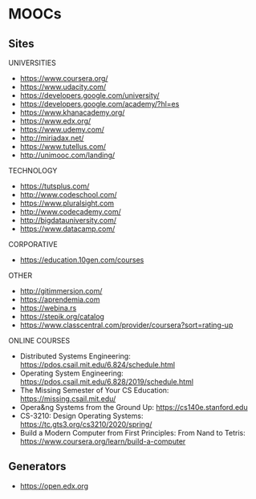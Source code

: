 MOOCs
=====

Sites
-----

UNIVERSITIES
* https://www.coursera.org/
* https://www.udacity.com/
* https://developers.google.com/university/
* https://developers.google.com/academy/?hl=es
* https://www.khanacademy.org/
* https://www.edx.org/
* https://www.udemy.com/
* http://miriadax.net/
* https://www.tutellus.com/
* http://unimooc.com/landing/

TECHNOLOGY
* https://tutsplus.com/
* http://www.codeschool.com/
* https://www.pluralsight.com
* http://www.codecademy.com/
* http://bigdatauniversity.com/
* https://www.datacamp.com/

CORPORATIVE
* https://education.10gen.com/courses


OTHER
* http://gitimmersion.com/
* https://aprendemia.com
* https://webina.rs
* https://stepik.org/catalog
* https://www.classcentral.com/provider/coursera?sort=rating-up

ONLINE COURSES
* Distributed Systems Engineering: https://pdos.csail.mit.edu/6.824/schedule.html
* Operating System Engineering: https://pdos.csail.mit.edu/6.828/2019/schedule.html
* The Missing Semester of Your CS Education: https://missing.csail.mit.edu/
* Opera&ng Systems from the Ground Up: https://cs140e.stanford.edu
* CS-3210: Design Operating Systems: https://tc.gts3.org/cs3210/2020/spring/
* Build a Modern Computer from First Principles: From Nand to Tetris: https://www.coursera.org/learn/build-a-computer

Generators
----------


* https://open.edx.org
